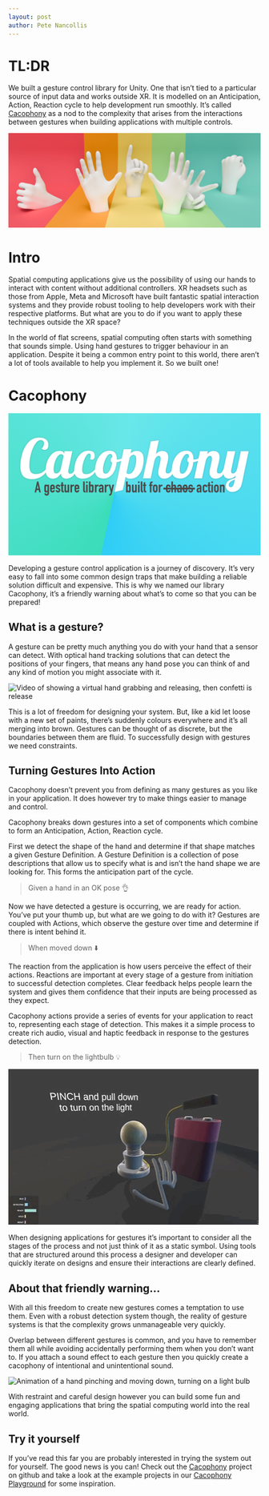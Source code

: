 ```yaml
---
layout: post
author: Pete Nancollis
---
```


# TL:DR
We built a gesture control library for Unity. One that isn’t tied to a particular source of input data and works outside XR. It is modelled on an Anticipation, Action, Reaction cycle to help development run smoothly. It’s called [Cacophony](https://github.com/5of12/cacophony) as a nod to the complexity that arises from the interactions between gestures when building applications with multiple controls.

![Hands in a range of poses. forming confusing gestures](/assets/CacophonyOfGestures.png "Cacophony of gesturing hands")

# Intro 
Spatial computing applications give us the possibility of using our hands to interact with content without additional controllers. XR headsets such as those from Apple, Meta and Microsoft have built fantastic spatial interaction systems and they provide robust tooling to help developers work with their respective platforms. But what are you to do if you want to apply these techniques outside the XR space?

In the world of flat screens, spatial computing often starts with something that sounds simple. Using hand gestures to trigger behaviour in an application. Despite it being a common entry point to this world, there aren’t a lot of tools available to help you implement it. So we built one!

# Cacophony

![Cacophony A gesture library build for action](/assets/Cacophony_banner.png "Cacophony banner")

Developing a gesture control application is a journey of discovery. It’s very easy to fall into some common design traps that make building a reliable solution difficult and expensive. This is why we named our library Cacophony, it’s a friendly warning about what’s to come so that you can be prepared!

## What is a gesture?
A gesture can be pretty much anything you do with your hand that a sensor can detect. With optical hand tracking solutions that can detect the positions of your fingers, that means any hand pose you can think of and any kind of motion you might associate with it. 

![Video of showing a virtual hand grabbing and releasing, then confetti is release](/assets/Grab-Release.gif "Grab Release gesture")

This is a lot of freedom for designing your system. But, like a kid let loose with a new set of paints, there’s suddenly colours everywhere and it’s all merging into brown. Gestures can be thought of as discrete, but the boundaries between them are fluid. To successfully design with gestures we need constraints.

## Turning Gestures Into Action 
Cacophony doesn’t prevent you from defining as many gestures as you like in your application. It does however try to make things easier to manage and control.

Cacophony breaks down gestures into a set of components which combine to form an Anticipation, Action, Reaction cycle. 

First we detect the shape of the hand and determine if that shape matches a given Gesture Definition. A Gesture Definition is a collection of pose descriptions that allow us to specify what is and isn’t the hand shape we are looking for. This forms the anticipation part of the cycle.

> Given a hand in an OK pose 👌

Now we have detected a gesture is occurring, we are ready for action. You’ve put your thumb up, but what are we going to do with it? Gestures are coupled with Actions, which observe the gesture over time and determine if there is intent behind it. 

> When moved down ⬇️

The reaction from the application is how users perceive the effect of their actions. Reactions are important at every stage of a gesture from initiation to successful detection completes. Clear feedback helps people learn the system and gives them confidence that their inputs are being processed as they expect. 

Cacophony actions provide a series of events for your application to react to, representing each stage of detection. This makes it a simple process to create rich audio, visual and haptic feedback in response to the gestures detection.

> Then turn on the lightbulb 💡

![Animation of a hand pinching and moving down, turning on a light bulb](/assets/Lightbulb.gif "Lightbulb animation")

When designing applications for gestures it’s important to consider all the stages of the process and not just think of it as a static symbol. Using tools that are structured around this process a designer and developer can quickly iterate on designs and ensure their interactions are clearly defined. 

## About that friendly warning…
With all this freedom to create new gestures comes a temptation to use them. Even with a robust detection system though, the reality of gesture systems is that the complexity grows unmanageable very quickly.

Overlap between different gestures is common, and you have to remember them all while avoiding accidentally performing them when you don’t want to. If you attach a sound effect to each gesture then you quickly create a cacophony of intentional and unintentional sound. 

![Animation of a hand pinching and moving down, turning on a light bulb](/assets/Cacophonous.gif "Cacophonous animation")

With restraint and careful design however you can build some fun and engaging applications that bring the spatial computing world into the real world.


## Try it yourself
If you’ve read this far you are probably interested in trying the system out for yourself. The good news is you can! Check out the [Cacophony](https://github.com/5of12/cacophony) project on github and take a look at the example projects in our [Cacophony Playground](https://github.com/5of12/Cacophony-Playground) for some inspiration.


